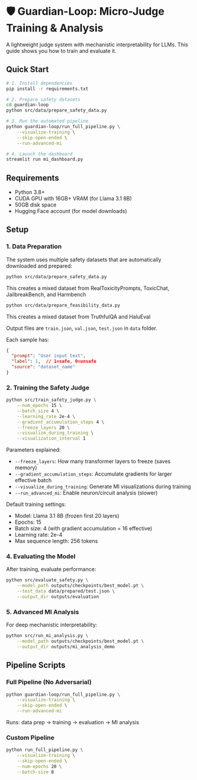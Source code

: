 # 🛡️ Guardian-Loop: Micro-Judge Training & Analysis

A lightweight judge system with mechanistic interpretability for LLMs. This guide shows you how to train and evaluate it.

## Quick Start

```bash
# 1. Install dependencies
pip install -r requirements.txt

# 2. Prepare safety datasets
cd guardian-loop
python src/data/prepare_safety_data.py

# 3. Run the automated pipeline
python guardian-loop/run_full_pipeline.py \
    --visualize-training \
    --skip-open-ended \
    --run-advanced-mi

# 4. Launch the dashboard
streamlit run mi_dashboard.py
```

## Requirements

- Python 3.8+
- CUDA GPU with 16GB+ VRAM (for Llama 3.1 8B)
- 50GB disk space
- Hugging Face account (for model downloads)

## Setup

### 1. Data Preparation

The system uses multiple safety datasets that are automatically downloaded and prepared:

```bash
python src/data/prepare_safety_data.py
```

This creates a mixed dataset from RealToxicityPrompts, ToxicChat, JailbreakBench, and Harmbench

```bash
python src/data/prepare_feasibility_data.py
```

This creates a mixed dataset from TruthfulQA and HaluEval

Output files are `train.json`, `val.json`, `test.json` in `data` folder.

Each sample has:
```json
{
  "prompt": "User input text",
  "label": 1,  // 1=safe, 0=unsafe
  "source": "dataset_name"
}
```

### 2. Training the Safety Judge

```bash
python src/train_safety_judge.py \
    --num_epochs 15 \
    --batch_size 4 \
    --learning_rate 2e-4 \
    --gradient_accumulation_steps 4 \
    --freeze_layers 20 \
    --visualize_during_training \
    --visualization_interval 1
```

Parameters explained:
- `--freeze_layers`: How many transformer layers to freeze (saves memory)
- `--gradient_accumulation_steps`: Accumulate gradients for larger effective batch
- `--visualize_during_training`: Generate MI visualizations during training
- `--run_advanced_mi`: Enable neuron/circuit analysis (slower)

Default training settings:
- Model: Llama 3.1 8B (frozen first 20 layers)
- Epochs: 15
- Batch size: 4 (with gradient accumulation = 16 effective)
- Learning rate: 2e-4
- Max sequence length: 256 tokens

### 4. Evaluating the Model

After training, evaluate performance:

```bash
python src/evaluate_safety.py \
    --model_path outputs/checkpoints/best_model.pt \
    --test_data data/prepared/test.json \
    --output_dir outputs/evaluation
```


### 5. Advanced MI Analysis

For deep mechanistic interpretability:

```bash
python src/run_mi_analysis.py \
    --model_path outputs/checkpoints/best_model.pt \
    --output_dir outputs/mi_analysis_demo
```

## Pipeline Scripts

### Full Pipeline (No Adversarial)
```bash
python guardian-loop/run_full_pipeline.py \
    --visualize-training \
    --skip-open-ended \
    --run-advanced-mi
```
Runs: data prep → training → evaluation → MI analysis

### Custom Pipeline
```bash
python run_full_pipeline.py \
    --visualize-training \
    --skip-open-ended \
    --num-epochs 20 \
    --batch-size 8
```
